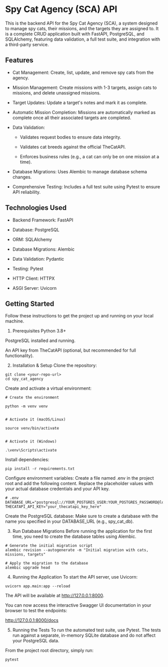 # Spy Cat Agency (SCA) API
This is the backend API for the Spy Cat Agency (SCA), a system designed to manage spy cats, their missions, and the targets they are assigned to. It is a complete CRUD application built with FastAPI, PostgreSQL, and SQLAlchemy, featuring data validation, a full test suite, and integration with a third-party service.

## Features
- Cat Management: Create, list, update, and remove spy cats from the agency.

- Mission Management: Create missions with 1-3 targets, assign cats to missions, and delete unassigned missions.

- Target Updates: Update a target's notes and mark it as complete.

- Automatic Mission Completion: Missions are automatically marked as complete once all their associated targets are completed.

- Data Validation:

  - Validates request bodies to ensure data integrity.

  - Validates cat breeds against the official TheCatAPI.

  - Enforces business rules (e.g., a cat can only be on one mission at a time).

- Database Migrations: Uses Alembic to manage database schema changes.

- Comprehensive Testing: Includes a full test suite using Pytest to ensure API reliability.

## Technologies Used
- Backend Framework: FastAPI

- Database: PostgreSQL

- ORM: SQLAlchemy

- Database Migrations: Alembic

- Data Validation: Pydantic

- Testing: Pytest

- HTTP Client: HTTPX

- ASGI Server: Uvicorn

## Getting Started
Follow these instructions to get the project up and running on your local machine.

1. Prerequisites
Python 3.8+

PostgreSQL installed and running.

An API key from TheCatAPI (optional, but recommended for full functionality).

2. Installation & Setup
Clone the repository:

```
git clone <your-repo-url>
cd spy_cat_agency
```

Create and activate a virtual environment:

```
# Create the environment

python -m venv venv


# Activate it (macOS/Linux)

source venv/bin/activate


# Activate it (Windows)

.\venv\Scripts\activate

```

Install dependencies:

```
pip install -r requirements.txt
```

Configure environment variables:
Create a file named .env in the project root and add the following content. Replace the placeholder values with your actual database credentials and your API key.

```
# .env
DATABASE_URL="postgresql://YOUR_POSTGRES_USER:YOUR_POSTGRES_PASSWORD@localhost/spy_cat_db"
THECATAPI_API_KEY="your_thecatapi_key_here"
```

Create the PostgreSQL database:
Make sure to create a database with the name you specified in your DATABASE_URL (e.g., spy_cat_db).

3. Run Database Migrations
Before running the application for the first time, you need to create the database tables using Alembic.

```
# Generate the initial migration script
alembic revision --autogenerate -m "Initial migration with cats, missions, targets"

# Apply the migration to the database
alembic upgrade head
```

4. Running the Application
To start the API server, use Uvicorn:

```
uvicorn app.main:app --reload
```

The API will be available at http://127.0.0.1:8000.

You can now access the interactive Swagger UI documentation in your browser to test the endpoints:

http://127.0.0.1:8000/docs

5. Running the Tests
To run the automated test suite, use Pytest. The tests run against a separate, in-memory SQLite database and do not affect your PostgreSQL data.

From the project root directory, simply run:

```
pytest
```